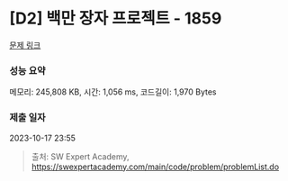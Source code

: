 # [D2] 백만 장자 프로젝트 - 1859 

[문제 링크](https://swexpertacademy.com/main/code/problem/problemDetail.do?contestProbId=AV5LrsUaDxcDFAXc) 

### 성능 요약

메모리: 245,808 KB, 시간: 1,056 ms, 코드길이: 1,970 Bytes

### 제출 일자

2023-10-17 23:55



> 출처: SW Expert Academy, https://swexpertacademy.com/main/code/problem/problemList.do